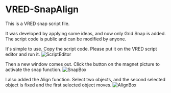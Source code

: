 # VRED-SnapAlign

This is a VRED snap script file.

It was developed by applying some ideas, and now only Grid Snap is added. The script code is public and can be modified by anyone.

It's simple to use.
Copy the script code.
Please put it on the VRED script editor and run it.
![ScriptEditor](https://user-images.githubusercontent.com/26403388/134926585-c2b8a7ff-2871-46e3-b39e-858ff8222034.jpg)

Then a new window comes out.
Click the button on the magnet picture to activate the snap function.
![SnapBox](https://user-images.githubusercontent.com/26403388/134927729-db2ff7e9-f4e2-43fc-ad65-0c0bf4e48914.gif)

I also added the Align function.
Select two objects, and the second selected object is fixed and the first selected object moves.
![AlignBox](https://user-images.githubusercontent.com/26403388/134928988-4ff5e3f2-36ce-4bc0-b3f4-cba3cc8dbc19.gif)
